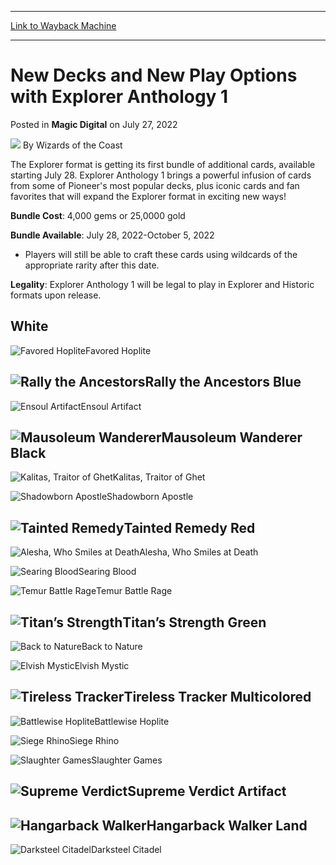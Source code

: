 
---
[Link to Wayback Machine](https://web.archive.org/web/20220727170936/https://magic.wizards.com/en/articles/archive/magic-digital/new-decks-and-new-play-options-explorer-anthology-1-2022-07-27)

[_metadata_:author]:- "Wizards of the Coast"
[_metadata_:description]:- "Explorer Anthology 1 brings more cards and more deck-building options to Explorer and Historic formats."
[_metadata_:generator]:- "Drupal 7 (http://drupal.org)"
[_metadata_:node]:- "1599073"
[_metadata_:publish_date]:- "2022-07-27"
[_metadata_:source]:- "div-main-content"
[_metadata_:title]:- "New Decks and New Play Options with Explorer Anthology 1"
[_metadata_:wayback_capture_timestamp]:- "2022-07-27 17:09:36"
[_metadata_:wayback_raw_url]:- "https://web.archive.org/web/20220727170936id_/https://magic.wizards.com/en/articles/archive/magic-digital/new-decks-and-new-play-options-explorer-anthology-1-2022-07-27"
[_metadata_:wayback_url]:- "https://magic.wizards.com/en/articles/archive/magic-digital/new-decks-and-new-play-options-explorer-anthology-1-2022-07-27"
---


New Decks and New Play Options with Explorer Anthology 1
========================================================



 Posted in **Magic Digital**
 on July 27, 2022 






![](https://media.magic.wizards.com/styles/auth_small/public/images/person/wizards_author.jpg)
By Wizards of the Coast











The Explorer format is getting its first bundle of additional cards, available starting July 28. Explorer Anthology 1 brings a powerful infusion of cards from some of Pioneer's most popular decks, plus iconic cards and fan favorites that will expand the Explorer format in exciting new ways!


**Bundle Cost**: 4,000 gems or 25,0000 gold


**Bundle Available**: July 28, 2022-October 5, 2022


* Players will still be able to craft these cards using wildcards of the appropriate rarity after this date.

**Legality**: Explorer Anthology 1 will be legal to play in Explorer and Historic formats upon release.


White
-----



![Favored Hoplite](https://media.wizards.com/2022/images/daily/en_8w2rgtrnrw3.png)Favored Hoplite
 

![Rally the Ancestors](https://media.wizards.com/2022/images/daily/en_bjyscxn96d8.png)Rally the Ancestors
Blue
----



![Ensoul Artifact](https://media.wizards.com/2022/images/daily/en_ju2c846g2kx.png)Ensoul Artifact
 

![Mausoleum Wanderer](https://media.wizards.com/2022/images/daily/en_aaurjpxhm8v.png)Mausoleum Wanderer
Black
-----



![Kalitas, Traitor of Ghet](https://media.wizards.com/2022/images/daily/en_t2e2k33scqe.png)Kalitas, Traitor of Ghet
 

![Shadowborn Apostle](https://media.wizards.com/2022/images/daily/en_w83u8zcx39j.png)Shadowborn Apostle
 

![Tainted Remedy](https://media.wizards.com/2022/images/daily/en_6mefu798ged.png)Tainted Remedy
Red
---



![Alesha, Who Smiles at Death](https://media.wizards.com/2022/images/daily/en_5bfyrd73ny8.png)Alesha, Who Smiles at Death
 

![Searing Blood](https://media.wizards.com/2022/images/daily/en_cnwknec8krg.png)Searing Blood

![Temur Battle Rage](https://media.wizards.com/2022/images/daily/en_e7ke7v6367q.png)Temur Battle Rage
 

![Titan’s Strength](https://media.wizards.com/2022/images/daily/en_fyraja3n9y9.png)Titan’s Strength
Green
-----



![Back to Nature](https://media.wizards.com/2022/images/daily/en_7vrgj2vh7tz.png)Back to Nature
 

![Elvish Mystic](https://media.wizards.com/2022/images/daily/en_mkq7wdze538.png)Elvish Mystic
 

![Tireless Tracker](https://media.wizards.com/2022/images/daily/en_5h2b5cud4j2.png)Tireless Tracker
Multicolored
------------



![Battlewise Hoplite](https://media.wizards.com/2022/images/daily/en_uh3c5t3qq79.png)Battlewise Hoplite
 

![Siege Rhino](https://media.wizards.com/2022/images/daily/en_a25kv3hqxdp.png)Siege Rhino

![Slaughter Games](https://media.wizards.com/2022/images/daily/en_fa55d4ntqg5.png)Slaughter Games
 

![Supreme Verdict](https://media.wizards.com/2022/images/daily/en_8vmazczhueh.png)Supreme Verdict
Artifact
--------



![Hangarback Walker](https://media.wizards.com/2022/images/daily/en_5whn5fkmkqq.png)Hangarback Walker
Land
----



![Darksteel Citadel](https://media.wizards.com/2022/images/daily/en_wvtb59hgrfh.png)Darksteel Citadel





